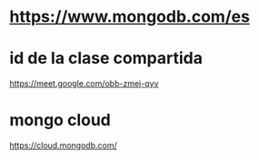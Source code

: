 # https://www.mongodb.com/es


# id de la clase compartida
https://meet.google.com/obb-zmej-qyv

#  mongo cloud
https://cloud.mongodb.com/
